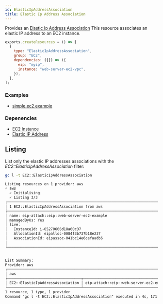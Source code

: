 ```yaml
---
id: ElasticIpAddressAssociation
title: Elastic Ip Address Association
---
```


Provides an [Elastic Ip Address Association](https://console.aws.amazon.com/ec2/v2/home?#Addresses:)
This resource associates an elastic IP address to an EC2 instance.

```js
exports.createResources = () => [
  {
    type: "ElasticIpAddressAssociation",
    group: "EC2",
    dependencies: ({}) => ({
      eip: "myip",
      instance: "web-server-ec2-vpc",
    }),
  },
];
```

### Examples

- [simple ec2 example](https://github.com/grucloud/grucloud/blob/main/examples/aws/EC2/Instance/ec2)

### Depenencies

- [EC2 Instance](./Instance.md)
- [Elastic IP Address](./ElasticIpAddress.md)

## Listing

List only the elastic IP addresses associations with the _EC2::ElasticIpAddressAssociation_ filter:

```sh
gc l -t EC2::ElasticIpAddressAssociation
```

```txt
Listing resources on 1 provider: aws
✓ aws
  ✓ Initialising
  ✓ Listing 3/3
┌─────────────────────────────────────────────────────────────────────────┐
│ 1 EC2::ElasticIpAddressAssociation from aws                             │
├─────────────────────────────────────────────────────────────────────────┤
│ name: eip-attach::eip::web-server-ec2-example                           │
│ managedByUs: Yes                                                        │
│ live:                                                                   │
│   InstanceId: i-05270666d18a60c37                                       │
│   AllocationId: eipalloc-0084f3b737b18e237                              │
│   AssociationId: eipassoc-041bc14e6cefaadb6                             │
│                                                                         │
└─────────────────────────────────────────────────────────────────────────┘


List Summary:
Provider: aws
┌────────────────────────────────────────────────────────────────────────┐
│ aws                                                                    │
├──────────────────────────────────┬─────────────────────────────────────┤
│ EC2::ElasticIpAddressAssociation │ eip-attach::eip::web-server-ec2-ex… │
└──────────────────────────────────┴─────────────────────────────────────┘
1 resource, 1 type, 1 provider
Command "gc l -t EC2::ElasticIpAddressAssociation" executed in 4s, 171 MB
```

